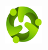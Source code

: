 <h1 align="center">
    <br>
    <a href="">
        <img src="./public/crowdfund.png" alt="crowdfund" width="100" height="100" />
    </a>
    <br>
</h1>
